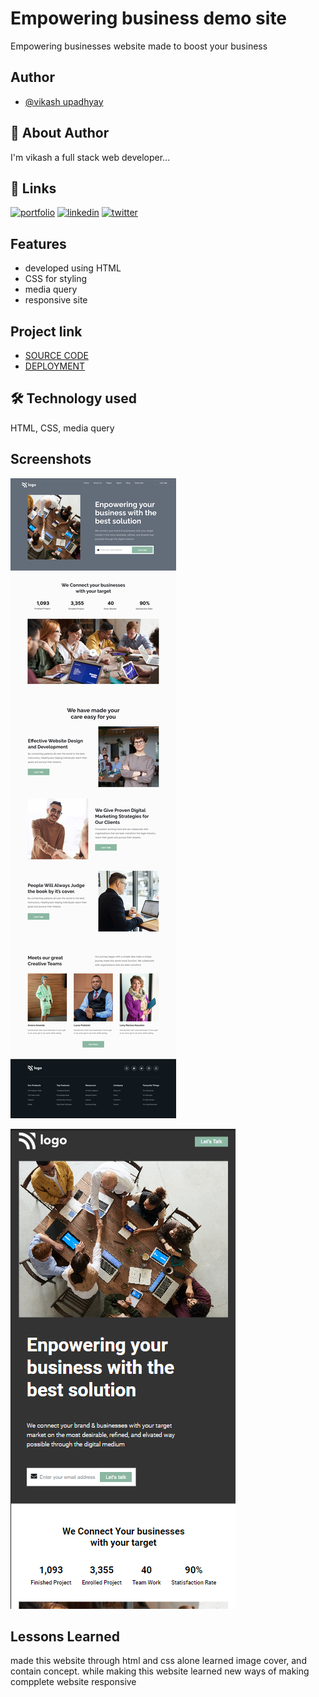 
# Empowering business demo site 

Empowering businesses website made to boost your business  


## Author

- [@vikash upadhyay](https://www.github.com/vku42)

## 🚀 About Author
I'm vikash a full stack web developer...

## 🔗 Links
[![portfolio](https://img.shields.io/badge/my_portfolio-000?style=for-the-badge&logo=ko-fi&logoColor=white)](https://www.findcoder.io/u/vikash007)
[![linkedin](https://img.shields.io/badge/linkedin-0A66C2?style=for-the-badge&logo=linkedin&logoColor=white)](https://www.linkedin.com/in/vikash-upadhyay-869772211/)
[![twitter](https://img.shields.io/badge/Instagram-E4405F?style=for-the-badge&logo=instagram&logoColor=white)](https://www.instagram.com/vku007)


## Features

- developed using HTML
- CSS for styling 
- media query 
- responsive site 




## Project link

 - [SOURCE CODE](https://github.com/vku42/project-12)
 - [DEPLOYMENT](https://project-12-576hle2wz-vku42.vercel.app)
 





## 🛠 Technology used
HTML, CSS, media query


## Screenshots

![Screenshot](https://github.com/vku42/project-12/blob/main/12.png?raw=true)

![Screenshot](https://github.com/vku42/project-12/blob/main/m12.png?raw=true)




## Lessons Learned

made this website through html and css alone learned image 
cover, and contain concept. while making this website learned 
new ways of making compplete website responsive


